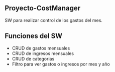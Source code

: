 ## Proyecto-CostManager
SW para realizar control de los gastos del mes.

## Funciones del SW
<ul>
    <li>CRUD de gastos mensuales</li>
    <li>CRUD de ingresos mensuales</li>
    <li>CRUD de categorias</li>
    <li>Filtro para ver gastos o ingresos por mes y año</li>
</ul>
